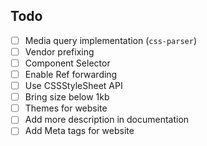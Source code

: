 ## Todo

- [ ] Media query implementation (`css-parser`)
- [ ] Vendor prefixing
- [ ] Component Selector
- [ ] Enable Ref forwarding
- [ ] Use CSSStyleSheet API
- [ ] Bring size below 1kb
- [ ] Themes for website
- [ ] Add more description in documentation
- [ ] Add Meta tags for website
